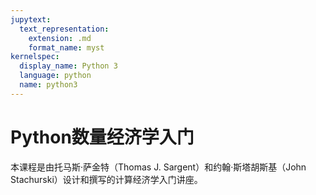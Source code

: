 ```yaml
---
jupytext:
  text_representation:
    extension: .md
    format_name: myst
kernelspec:
  display_name: Python 3
  language: python
  name: python3
---
```


# Python数量经济学入门

本课程是由托马斯·萨金特（Thomas J. Sargent）和约翰·斯塔胡斯基（John Stachurski）设计和撰写的计算经济学入门讲座。 

```{tableofcontents}
```

